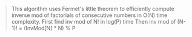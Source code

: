 > This algorithm uses Fermet's little theorem to efficiently compute inverse mod of factorials of consecutive numbers in O(N) time complexity.
> First find inv mod of N! in log(P) time
> Then inv mod of (N-1)! = (InvMod[N] * N) % P  
